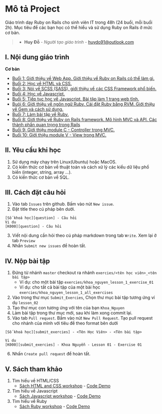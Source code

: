 # Mô tả Project

Giáo trình dạy Ruby on Rails cho sinh viên IT trong 48h (24 buổi, mỗi buổi 2h). Mục tiêu để các bạn học có thể hiểu và sử dụng Ruby on Rails ở mức cơ bản.

> * **Huy Đỗ** - *Người tạo giáo trình* - [huydo91@outlook.com](mailto:huydo91@outlook.com)


## I. Nội dung giáo trình

**Cơ bản**

- [Buổi 1: Giới thiệu về Web App. Giới thiệu về Ruby on Rails có thể làm gì.](./Lessons/Basic/lesson_01/lesson.md)
- [Buổi 2: Học về HTML và CSS.](./Lessons/Basic/lesson_02/lesson.md)
- [Buổi 3: Nói về SCSS (SASS), giới thiệu về các CSS Framework phổ biến.](./Lessons/Basic/lesson_03/lesson.md)
- [Buổi 4: Học về Javascript.](./Lessons/Basic/lesson_04/lesson.md)
- [Buổi 5: Tiếp tục học về Javascript. Bài tập làm 1 trang web tĩnh.](./Lessons/Basic/lesson_05/lesson.md)
- [Buỏi 6: Giới thiệu về ngôn ngữ Ruby. Cài đặt Ruby bằng RVM. Giới thiệu về Gem và cách sử dụng.](./Lessons/Basic/lesson_06/lesson.md)
- [Buổi 7: Làm bài tập về Ruby.](./Lessons/Basic/lesson_07/lesson.md)
- [Buổi 8: Giới thiệu về Ruby on Rails framework. Mô hình MVC và API. Các thành phần quan trọng trong Rails](./Lessons/Basic/lesson_08/lesson.md)
- [Buổi 9: Giới thiệu module C - Controller trong MVC.](./Lessons/Basic/lesson_09/lesson.md)
- [Buổi 10: Giới thiệu module V - View trong MVC.](./Lessons/Basic/lesson_10/lesson.md)


## II. Yêu cầu khi học

1. Sử dụng máy chạy trên Linux(Ubuntu) hoặc MacOS.
2. Có kiến thức cơ bản về thuật toán và cách xử lý các kiểu dữ liệu phổ biến (integer, string, array ...).
3. Có kiến thức cơ bản về SQL.


## III. Cách đặt câu hỏi

1. Vào tab `Issues` trên github. Bấm vào nút `New issue`.
2. Đặt title theo cú pháp bên dưới.
```
[Số khoá học][question] - Câu hỏi
Vi du
[K000][question] - Câu hỏi

```
3. Viết nội dung cần hỏi theo cú pháp markdown trong tab `Write`. Xem lại ở tab `Preview`
4. Nhấn `Submit new issues` để hoàn tất.

## IV. Nộp bài tập

1. Đứng từ nhánh `master` checkout ra nhánh `exercies/<tên học viên>_<tên bài tập>`
    - Ví dụ: cho một bài tập `exercies/khoa_nguyen_lesson_1_exercise_01`
    - Ví dụ: cho tất cả bài tập của một bài học `exercies/khoa_nguyen_lesson_1_all_exercises`
2. Vào trong thư mục `Submit_Exercies`, Chọn thư mục bài tập tương ứng ví dụ `lesson_02`
3. Tạo thư mục con tương ứng với tên của bạn `Khoa_Nguyen`
4. Làm bài tập trong thư mục mới, sau khi làm xong commit lại.
5. Vào tab `Pull request`. Bấm vào nút `New Pull Request`. Tạo pull request cho nhánh của mình với tiêu đề theo format bên dưới
```
[Số khoá học][submit_exercies] - <Tên Học Viên> - <Tên bài tập>

Vi du
[K000][submit_exercies] - Khoa Nguyễn - Lesson 01 - Exercise 01

```
6. Nhấn `Create pull request` để hoàn tất.


## V. Sách tham khảo

1. Tìm hiểu về HTML/CSS
    - [Sách HTML and CSS workshop](./Books/html_css_book/html-css-workshop-interactive-approach.pdf) - [Code Demo](./Books/html_css_book/code_demo.zip)
2. Tìm hiểu về Javascript
    - [Sách Javascript workshop](./Books/javascript/javascript-workshop-interactive-approach.pdf) - [Code Demo](./Books/javascript/code_demo.zip)
2. Tìm hiểu về Ruby
    - [Sách Ruby workshop](./Books/ruby/ruby-workshop-practical-development.pdf) - [Code Demo](./Books/ruby/code_demo.zip)
